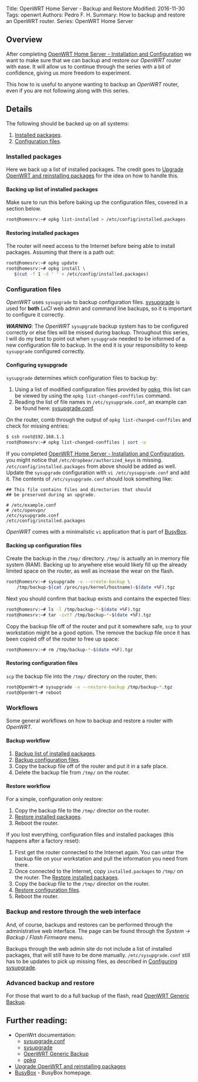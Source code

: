Title: OpenWRT Home Server - Backup and Restore
Modified: 2016-11-30
Tags: openwrt
Authors: Pedro F. H.
Summary: How to backup and restore an OpenWRT router.
Series: OpenWRT Home Server


## Overview

After completing [OpenWRT Home Server - Installation and Configuration][] we
want to make sure that we can backup and restore our _OpenWRT_ router with
ease.  It will allow us to continue through the series with a bit of
confidence, giving us more freedom to experiment.

This how to is useful to anyone wanting to backup an _OpenWRT_ router, even if
you are not following along with this series.

## Details

The following should be backed up on all systems:

  1. [Installed packages].
  2. [Configuration files].


### Installed packages

Here we back up a list of installed packages.  The credit goes to [Upgrade
OpenWRT and reinstalling packages][] for the idea on how to handle this.

#### Backing up list of installed packages

Make sure to run this before baking up the configuration files, covered in a
section below.

```bash
root@homesrv:~# opkg list-installed > /etc/config/installed.packages
```

#### Restoring installed packages

The router will need access to the Internet before being able to install
packages.  Assuming that there is a path out:

```bash
root@homesrv:~# opkg update
root@homesrv:~# opkg install \
   $(cut -f 1 -d ' ' < /etc/config/installed.packages)
```


### Configuration files

_OpenWRT_ uses `sysupgrade` to backup configuration files.  [sysupgrade][] is
used for **both** _LuCI_ web admin and command line backups, so it is important
to configure it correctly.

***WARNING***: The _OpenWRT_ `sysupgrade` backup system has to be configured
correctly or else files will be missed during backup.  Throughout this series,
I will do my best to point out when `sysupgrade` needed to be informed of a new
configuration file to backup.  In the end it is your responsibility to keep
`sysupgrade` configured correctly.

#### Configuring sysupgrade

`sysupgrade` determines which configuration files to backup by:

  1. Using a list of modified configuration files provided by [opkg][], this
     list can be viewed by using the `opkg list-changed-conffiles` command.
  2. Reading the list of file names in `/etc/sysupgrade.conf`, an example can
     be found here: [sysupgrade.conf][].

On the router, comb through the output of `opkg list-changed-conffiles` and
check for missing entries:

```bash
$ ssh root@192.168.1.1
root@homesrv:~# opkg list-changed-conffiles | sort -u
```

If you completed [OpenWRT Home Server - Installation and Configuration][], you
might notice that `/etc/dropbear/authorized_keys` is missing.
`/etc/config/installed.packages` from above should be added as well.  Update
the `sysupgrade` configuration with `vi /etc/sysupgrade.conf` and add it.  The
contents of `/etc/sysupgrade.conf` should look something like:

```
## This file contains files and directories that should
## be preserved during an upgrade.

# /etc/example.conf
# /etc/openvpn/
/etc/sysupgrade.conf
/etc/config/installed.packages
```

_OpenWRT_ comes with a minimalistic `vi` application that is part of
[BusyBox][].


#### Backing up configuration files

Create the backup in the `/tmp/` directory.  `/tmp/` is actually an in memory
file system (RAM).  Backing up to anywhere else would likely fill up the
already limited space on the router, as well as increase the wear on the flash.

```bash
root@homesrv:~# sysupgrade -v --create-backup \
    /tmp/backup-$(cat /proc/sys/kernel/hostname)-$(date +%F).tgz
```

Next you should confirm that backup exists and contains the expected files:

```bash
root@homesrv:~# ls -l /tmp/backup-*-$(date +%F).tgz
root@homesrv:~# tar -zvtf /tmp/backup-*-$(date +%F).tgz
```

Copy the backup file off of the router and put it somewhere safe, `scp` to your
workstation might be a good option.  The remove the backup file once it has
been copied off of the router to free up space:

```bash
root@homesrv:~# rm /tmp/backup-*-$(date +%F).tgz
```

#### Restoring configuration files

`scp` the backup file into the `/tmp/` directory on the router, then:

```bash
root@OpenWrt~# sysupgrade -v --restore-backup /tmp/backup-*.tgz
root@OpenWrt~# reboot
```


### Workflows

Some general workflows on how to backup and restore a router with _OpenWRT_.

#### Backup workflow


  1. [Backup list of installed packages][].
  2. [Backup configuration files][].
  3. Copy the backup file off of the router and put it in a safe place.
  4. Delete the backup file from `/tmp/` on the router.

#### Restore workflow

For a simple, configuration only restore:

  1. Copy the backup file to the `/tmp/` director on the router.
  2. [Restore installed packages][].
  3. Reboot the router.

If you lost everything, configuration files and installed packages (this
happens after a factory reset):

  1. First get the router connected to the Internet again.  You can  untar the
     backup file on your workstation and pull the information you need from
     there.
  2. Once connected to the Internet, copy `installed.packages` to `/tmp/` on
     the router.  The [Restore installed packages][].
  3. Copy the backup file to the `/tmp/` director on the router.
  4. [Restore configuration files][].
  5. Reboot the router.


### Backup and restore through the web interface

And, of course, backups and restores can be performed through the
administrative web interface.  The page can be found through the _System ->
Backup / Flash Firmware_ menu.

Backups through the web admin site do not include a list of installed packages,
that will still have to be done manually.  `/etc/sysupgrade.conf` still has to
be updates to pick up missing files, as described in [Configuring
sysupgrade][].


### Advanced backup and restore

For those that want to do a full backup of the flash, read [OpenWRT Generic
Backup][].


## Further reading:

  - OpenWrt documentation:
    - [sysupgrade.conf][]
    - [sysupgrade][]
    - [OpenWRT Generic Backup][]
    - [opkg][]
  - [Upgrade OpenWRT and reinstalling packages][]
  - [BusyBox][] - BusyBox homepage.



[//]: # (--- OpenWrt documentation  ---)
[sysupgrade.conf]: https://wiki.openwrt.org/doc/howto/notuci.config#etcsysupgradeconf
  (OpenWrt documentation)
[sysupgrade]: https://wiki.openwrt.org/doc/techref/sysupgrade
  (OpenWrt documentation)
[OpenWRT Generic Backup]: https://wiki.openwrt.org/doc/howto/generic.backup
  (OpenWrt documentation)
[opkg]: https://wiki.openwrt.org/doc/techref/opkg
  (OpenWrt documentation)
[Upgrade OpenWRT and reinstalling packages]: http://techfindings.one/archives/1696
    (Blog post from TechFindings)

[//]: # (--- Other links ---)
[BusyBox]: https://www.busybox.net/
    (BusyBox homepage)

[//]: # (--- Internal links ---)
[OpenWRT Home Server - Introduction]: {filename}../2016-10-22_openwrt-home-server-intro/index.md
    (Internal link)
[OpenWRT Home Server - Installation and Configuration]: {filename}../2016-11-29_openwrt-home-server-installing-openwrt/index.md
    (Internal link)
[Backup list of installed packages]: #backing-up-list-of-installed-packages
    (In page link to section)
[Restore installed packages]: #restoring-installed-packages
    (In page link to section)
[Backup configuration files]: #backing-up-configuration-files
    (In page link to section)
[Restore configuration files]: #restoring-configuration-files
    (In page link to section)
[Configuring sysupgrade]: #configuring-sysupgrade
    (In page link to section)
[Configuration files]: #configuration-files
    (In page link to section)
[Installed packages]: #installed-packages
    (In page link to section)

